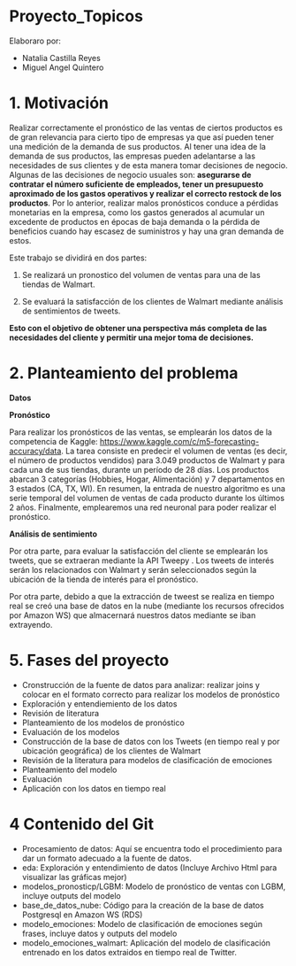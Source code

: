 # Proyecto_Topicos

Elaboraro por:
* Natalia Castilla Reyes
* Miguel Angel Quintero

# 1. Motivación
Realizar correctamente el pronóstico de las ventas de ciertos productos es de gran relevancia para cierto tipo de empresas ya que así pueden tener una medición de la demanda de sus productos. Al tener una idea de la demanda de sus productos, las empresas pueden adelantarse a las necesidades de sus clientes y de esta manera tomar decisiones de negocio. Algunas de las decisiones de negocio usuales son: **asegurarse de contratar el número suficiente de empleados, tener un presupuesto aproximado de los gastos operativos y realizar el correcto restock de los productos**. Por lo anterior, realizar malos pronósticos conduce a pérdidas monetarias en la empresa, como los gastos generados al acumular un excedente de productos en épocas de baja demanda o la pérdida de beneficios
cuando hay escasez de suministros y hay una gran demanda de estos. 

Este trabajo se dividirá en dos partes:

1. Se realizará un pronostico del volumen de ventas para una de las tiendas de Walmart.

2. Se evaluará la satisfacción de los clientes de Walmart mediante análisis de sentimientos de tweets.

**Esto con el objetivo de obtener una perspectiva más completa de las necesidades del cliente y permitir una mejor toma de decisiones.**

# 2. Planteamiento del problema

**Datos**

**Pronóstico**

Para realizar los pronósticos de las ventas, se emplearán los datos de la competencia de Kaggle: https://www.kaggle.com/c/m5-forecasting-accuracy/data. La tarea consiste en predecir el volumen de ventas (es decir, el número de productos vendidos) para 3.049 productos de Walmart y para cada una de sus tiendas, durante un período de 28 días. Los productos abarcan 3 categorías (Hobbies, Hogar, Alimentación) y 7 departamentos en 3 estados (CA, TX, WI). En resumen, la entrada de nuestro algoritmo es
una serie temporal del volumen de ventas de cada producto durante los últimos 2 años. Finalmente, emplearemos una red neuronal para poder realizar el pronóstico.

**Análisis de sentimiento**

Por otra parte, para evaluar la satisfacción del cliente se emplearán los tweets, que se extraeran mediante la API Tweepy . Los tweets de interés serán los relacionados con Walmart y serán seleccionados según la ubicación de la tienda de interés para el pronóstico.

Por otra parte, debido a que la extracción de tweest se realiza en tiempo real se creó una base de datos en la nube (mediante los recursos ofrecidos por Amazon WS) que almacernará nuestros datos mediante se iban extrayendo.

# 5. Fases del proyecto

* Cronstrucción de la fuente de datos para analizar: realizar joins y colocar en el formato correcto para realizar los modelos de pronóstico
* Exploración y entendiemiento de los datos
* Revisión de literatura
* Planteamiento de los modelos de pronóstico
* Evaluación de los modelos
* Construcción de la base de datos con los Tweets (en tiempo real y por ubicación geográfica) de los clientes de Walmart
* Revisión de la literatura para modelos de clasificación de emociones
* Planteamiento del modelo
* Evaluación
* Aplicación con los datos en tiempo real

# 4 Contenido del Git

* Procesamiento de datos: Aquí se encuentra todo el procedimiento para dar un formato adecuado a la fuente de datos.
* eda: Exploración y entendimiento de datos (Incluye Archivo Html para visualizar las gráficas mejor)
* modelos_pronosticp/LGBM: Modelo de pronóstico de ventas con LGBM, incluye outputs del modelo
* base_de_datos_nube: Código para la creación de la base de datos Postgresql en Amazon WS (RDS)
* modelo_emociones: Modelo de clasificación de emociones según frases, incluye datos y outputs del modelo
* modelo_emociones_walmart:  Aplicación del modelo de clasificación entrenado en los datos extraidos en tiempo real de Twitter.

